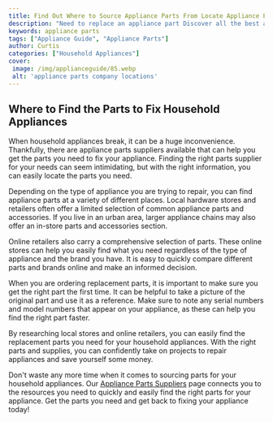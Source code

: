 ```yaml
---
title: Find Out Where to Source Appliance Parts From Locate Appliance Parts Company Locations
description: "Need to replace an appliance part Discover all the best appliance part company locations and get the help you need right away Find out how to locate appliance parts and get information on the top companies in the industry"
keywords: appliance parts
tags: ["Appliance Guide", "Appliance Parts"]
author: Curtis
categories: ["Household Appliances"]
cover: 
 image: /img/applianceguide/85.webp
 alt: 'appliance parts company locations'
---
```

## Where to Find the Parts to Fix Household Appliances

When household appliances break, it can be a huge inconvenience. Thankfully, there are appliance parts suppliers available that can help you get the parts you need to fix your appliance. Finding the right parts supplier for your needs can seem intimidating, but with the right information, you can easily locate the parts you need.

Depending on the type of appliance you are trying to repair, you can find appliance parts at a variety of different places. Local hardware stores and retailers often offer a limited selection of common appliance parts and accessories. If you live in an urban area, larger appliance chains may also offer an in-store parts and accessories section.

Online retailers also carry a comprehensive selection of parts. These online stores can help you easily find what you need regardless of the type of appliance and the brand you have. It is easy to quickly compare different parts and brands online and make an informed decision.

When you are ordering replacement parts, it is important to make sure you get the right part the first time. It can be helpful to take a picture of the original part and use it as a reference. Make sure to note any serial numbers and model numbers that appear on your appliance, as these can help you find the right part faster.

By researching local stores and online retailers, you can easily find the replacement parts you need for your household appliances. With the right parts and supplies, you can confidently take on projects to repair appliances and save yourself some money.

Don't waste any more time when it comes to sourcing parts for your household appliances. Our [Appliance Parts Suppliers](./pages/appliance-parts-suppliers/) page connects you to the resources you need to quickly and easily find the right parts for your appliance. Get the parts you need and get back to fixing your appliance today!
